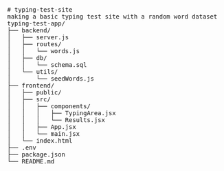 <pre># typing-test-site
making a basic typing test site with a random word dataset
typing-test-app/
├── backend/
│   ├── server.js
│   ├── routes/
│   │   └── words.js
│   ├── db/
│   │   └── schema.sql
│   └── utils/
│       └── seedWords.js
├── frontend/
│   ├── public/
│   ├── src/
│   │   ├── components/
│   │   │   ├── TypingArea.jsx
│   │   │   └── Results.jsx
│   │   ├── App.jsx
│   │   └── main.jsx
│   └── index.html
├── .env
├── package.json
└── README.md
</pre>
